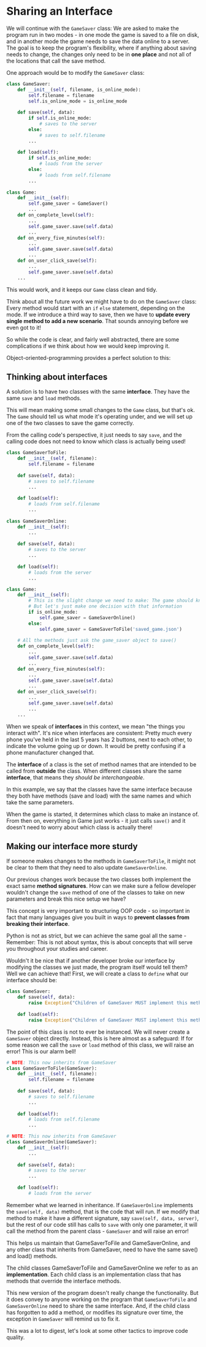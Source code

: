 # Sharing an Interface

We will continue with the  `GameSaver` class: We are asked to make the program
run in two modes - in one mode the game is saved to a file on disk, and in
another mode the game needs to save the data online to a server. The goal is to
keep the program's flexibility, where if anything about saving needs to change,
the changes only need to be in **one place** and not all of the locations that
call the save method.

One approach would be to modify the `GameSaver` class:

```python
class GameSaver:
    def __init__(self, filename, is_online_mode):
        self.filename = filename
        self.is_online_mode = is_online_mode
    
    def save(self, data):
        if self.is_online_mode:
            # saves to the server
        else:
            # saves to self.filename
        ...
        
    def load(self):
        if self.is_online_mode:
            # loads from the server
        else:
            # loads from self.filename
        ...
        
class Game:
    def __init__(self):
        self.game_saver = GameSaver()
        ...
    def on_complete_level(self):
        ...
        self.game_saver.save(self.data)
        ...
    def on_every_five_minutes(self):
        ...
        self.game_saver.save(self.data)
        ...
    def on_user_click_save(self):
        ...
        self.game_saver.save(self.data)
    ...
```

This would work, and it keeps our `Game` class clean and tidy.

Think about all the future work we might have to do on the `GameSaver` class:
Every method would start with an `if` `else` statement, depending on the mode.
If we introduce a third way to save, then we have to **update every single
method to add a new scenario**. That sounds annoying before we even got to it!

So while the code is clear, and fairly well abstracted, there are some
complications if we think about how we would keep improving it.

Object-oriented-programming provides a perfect solution to this:

## Thinking about interfaces

A solution is to have two classes with the same **interface**. They have the
same `save` and `load` methods.

This will mean making some small changes to the `Game` class, but that's ok. The
`Game` should tell us what mode it's operating under, and we will set up one of
the two classes to save the game correctly.

From the calling code's perspective, it just needs to say `save`, and the
calling code does not need to know which class is actually being used!

```python
class GameSaverToFile:
    def __init__(self, filename):
        self.filename = filename
    
    def save(self, data):
        # saves to self.filename
        ...
        
    def load(self):
        # loads from self.filename
        ...
        
class GameSaverOnline:
    def __init__(self):
        ...
    
    def save(self, data):
        # saves to the server
        ...
        
    def load(self):
        # loads from the server
        ...

class Game:
    def __init__(self):
        # This is the slight change we need to make: The game should know what mode it's running with
        # But let's just make one decision with that information
        if is_online_mode:
            self.game_saver = GameSaverOnline()
        else:
            self.game_saver = GameSaverToFile('saved_game.json')
    
    # All the methods just ask the game_saver object to save()
    def on_complete_level(self):
        ...
        self.game_saver.save(self.data)
        ...
    def on_every_five_minutes(self):
        ...
        self.game_saver.save(self.data)
        ...
    def on_user_click_save(self):
        ...
        self.game_saver.save(self.data)
        ...
    ...
```

When we speak of **interfaces** in this context, we mean "the things you
interact with". It's nice when interfaces are consistent: Pretty much every
phone you've held in the last 5 years has 2 buttons, next to each other, to
indicate the volume going up or down. It would be pretty confusing if a phone
manufacturer changed that.

The **interface** of a class is the set of method names that are intended to be
called from **outside** the class. When different classes share the same
**interface**, that means they _should be interchangeable_.  

In this example, we say that the classes have the same interface because they
both have methods (save and load) with the same names and which take the same
parameters.

When the game is started, it determines which class to make an instance of. From
then on, everything in Game just works - it just calls `save()` and it doesn't
need to worry about which class is actually there!

## Making our interface more sturdy

If someone makes changes to the methods in `GameSaverToFile`, it might not be
clear to them that they need to also update `GameSaverOnline`.

Our previous changes work because the two classes both implement the exact same
**method signatures**. How can we make sure a fellow developer wouldn't change
the `save` method of one of the classes to take on new parameters and break this
nice setup we have?

This concept is very important to structuring OOP code - so important in fact
that many languages give you built in ways to **prevent classes from breaking
their interface**.

Python is not as strict, but we can achieve the same goal all the same -
Remember: This is not about syntax, this is about concepts that will serve you
throughout your studies and career.

Wouldn't it be nice that if another developer broke our interface by modifying
the classes we just made, the program itself would tell them? Well we can achieve
that!  First, we will create a class to `define` what our interface should be:

```python
class GameSaver:
    def save(self, data):
        raise Exception("Children of GameSaver MUST implement this method")
        
    def load(self):
        raise Exception("Children of GameSaver MUST implement this method")
```

The point of this class is not to ever be instanced. We will never create a
`GameSaver` object directly. Instead, this is here almost as a safeguard: If for
some reason we call the `save` or `load` method of this class, we will raise an
error! This is our alarm bell!

```python
# NOTE: This now inherits from GameSaver
class GameSaverToFile(GameSaver):
    def __init__(self, filename):
        self.filename = filename
    
    def save(self, data):
        # saves to self.filename
        ...
        
    def load(self):
        # loads from self.filename
        ...

# NOTE: This now inherits from GameSaver    
class GameSaverOnline(GameSaver):
    def __init__(self):
        ...
    
    def save(self, data):
        # saves to the server
        ...
        
    def load(self):
        # loads from the server

```

Remember what we learned in inheritance. If `GameSaverOnline` implements the
`save(self, data)` method, that is the code that will run. If we modify that
method to make it have a different signature, say `save(self, data, server)`,
but the rest of our code still has calls to `save` with only one parameter, it
will call the method from the parent class - `GameSaver` and will raise an
error!

This helps us maintain that GameSaverToFile and GameSaverOnline, and any other
class that inherits from GameSaver, need to have the same save() and load()
methods.

The child classes GameSaverToFile and  GameSaverOnline we refer to as an
**implementation**. Each child class is an implementation class that has methods
that override the interface methods.

This new version of the program doesn't really change the functionality. But it
does convey to anyone working on the program that `GameSaverToFile` and
`GameSaverOnline` need to share the same interface. And, if the child class has
forgotten to add a method, or modifies its signature over time, the exception in
`GameSaver` will remind us to fix it.

This was a lot to digest, let's look at some other tactics to improve code
quality.
